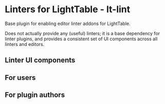 # Linters for LightTable - lt-lint

Base plugin for enabling editor linter addons for LightTable.

Does not actually provide any (useful) linters; it is a base dependency for linter plugins, and provides a consistent
set of UI components across all linters and editors.

## Linter UI components


## For users

## For plugin authors


